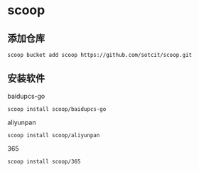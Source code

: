# scoop

## 添加仓库

```shell
scoop bucket add scoop https://github.com/sotcit/scoop.git
```

## 安装软件

baidupcs-go

```shell
scoop install scoop/baidupcs-go
```

aliyunpan

```shell
scoop install scoop/aliyunpan
```

365

```shell
scoop install scoop/365
```
